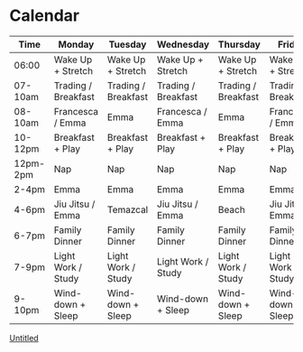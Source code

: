 # Calendar

| Time | Monday | Tuesday | Wednesday | Thursday | Friday |
| --- | --- | --- | --- | --- | --- |
| 06:00 | Wake Up + Stretch | Wake Up + Stretch | Wake Up + Stretch | Wake Up + Stretch | Wake Up + Stretch |
| 07-10am | Trading / Breakfast | Trading / Breakfast | Trading / Breakfast | Trading / Breakfast | Trading / Breakfast |
| 08-10am | Francesca / Emma | Emma | Francesca / Emma | Emma | Francesca / Emma |
| 10-12pm | Breakfast + Play | Breakfast + Play | Breakfast + Play | Breakfast + Play | Breakfast + Play |
| 12pm-2pm | Nap  | Nap | Nap  | Nap | Nap |
| 2-4pm | Emma | Emma | Emma | Emma | Emma |
| 4-6pm | Jiu Jitsu / Emma | Temazcal | Jiu Jitsu / Emma | Beach | Jiu Jitsu / Emma |
| 6-7pm | Family Dinner | Family Dinner | Family Dinner | Family Dinner | Family Dinner |
| 7-9pm | Light Work / Study | Light Work / Study | Light Work / Study | Light Work / Study | Light Work / Study |
| 9-10pm | Wind-down + Sleep | Wind-down + Sleep | Wind-down + Sleep | Wind-down + Sleep | Wind-down + Sleep |

[Untitled](Calendar%20254c4d66578880d39fb9ce12995414b7/Untitled%20269c4d66578880aa8c62edd01d129cbe.csv)